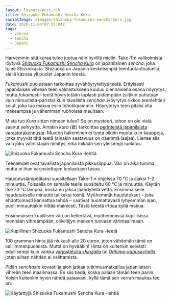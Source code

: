 ```yaml
---
layout: layouts/post.njk
title: Shizuoka Fukamushi Sencha Kura
socialImage: /images/shizuoka-fukamushi-sencha-kura.jpg
date: 2020-11-04T07:55:04Z
tags:
  - vihreä
  - sencha
  - Japani
---
```

Harvemmin sitä kuraa tulee juotua näin hyvillä mielin. Take-T:n valikoimista löytyvä *[Shizuoka Fukamushi Sencha Kura](https://take-t.fi/products/shizuoka-fukamushi-sencha-kura)* on japanilainen *sencha*, joka tulee Shizuokasta. Shizuoka on Japanin keskeisimpiä teentuotantoalueita, siellä kasvaa yli puolet Japanin teestä.

*Fukamushi* puolestaan tarkoittaa syvähöyrytettyä teetä. Erityisesti japanilaisen vihreän teen valmistukseen kuuluu olennaisena osana höyrytys, mutta *fukamushi*-teetä höyrytetään tuplasti pidempään (siltikin puhutaan vain minuutista-parista) kuin tavallista *senchaa*. Höyrytys rikkoo teenlehtien solut, joka tuo makua esiin tehokkaammin. Höyrytetyn teen pitäisi olla makeampaa ja vähemmän ruohoisaa maultaan.

Mistä tuo *Kura* sitten nimeen tulee? Se on mysteeri, johon en ole vielä saanut selvyyttä. Ainakin *kura* (倉) tarkoittaa [perinteistä japanilaista varastorakennusta](https://en.wikipedia.org/wiki/Kura_(storehouse)). Muuten hakeminen ei tuota oikein muuta kuin kauppoja, jotka myyvät tätä teetä (ainakin saatavuus on näemmä laajaa). Lienee siis vain joku valmistajan nimitys, eikä mikään sen yleisempi luokitus.

![Shizuoka Fukamushi Sencha Kura -lehtiä](/images/shizuoka-fukamushi-sencha-kura.jpg)

Teenlehdet ovat tavallista japanilaista pikkusilppua. Väri on aika tumma, mutta ei ihan varjostettujen teelaatujen tasoa.

Haudutuslämpötilaksi suositellaan Take-T:n ohjeissa 70 °C ja ajaksi 1–2 minuuttia. Toisaalla on samalle teelle suositeltu 60 °C ja minuuttia. Käytän itse 70 °C lämpöä, koska en jaksa jäähdytellä vettä. Ensimmäiselle haudutukselle minuutti tai kaksi toimii. Myöhemmät haudutukset – joita ehdottomasti kannattaa tehdä – vaativat huomattavasti lyhyemmän ajan, puoli minuuttiakin riittää mainiosti. Tästä teestä irtoaa kyllä makua.

Ensimmäisen kupillisen väri on kellertävä, myöhemmissä kupillisissa mennään vihreämpään, oliiviöljyn mieleen tuovaan värimaailmaan.

![Kupillinen Shizuoka Fukamushi Sencha Kura -teetä](/images/shizuoka-fukamushi-sencha-kura-kuppi.jpg)

100 gramman hinta jää niukasti alle 20 euron, joten vähänhän tämä on kalliimmanpuoleista. Mutta on hyvääkin! Hinta on kuitenkin selvästi edullisempi kuin vaikka [varjostetulla *shinzalla*](/posts/shincha-kabuse-yabukita-2020/) tai *[Orihime-kabusechalla](/posts/japan-kabusecha-orihime-organic/)*, joten siihen nähden ei valittamista.

Pidän *senchasta* kovasti ja aion jatkaa tutkimusmatkailua japanilaisen vihreän teen maailmassa. En siis tiedä, koska palaan tämän teen pariin. Voisin kuitenkin hyvin nähdä palaavani, kyllä tämä sen verran maukas tee on.

![Käytettyjä Shizuoka Fukamushi Sencha Kura -lehtiä](/images/shizuoka-fukamushi-sencha-kura-lehdet.jpg)